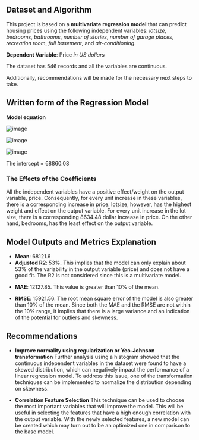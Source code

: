 ## Dataset and Algorithm
This project is based on a **multivariate regression model** that can predict housing prices using the following independent variables: *lotsize*, *bedrooms*, *bathrooms*, *number of stories*, *number of garage places*, *recreation room*, *full basement*, and *air-conditioning*. 

**Dependent Variable**: Price *in US dollars*

The dataset has 546 records and all the variables are continuous.

Additionally, recommendations will be made for the necessary next steps to take.

## Written form of the Regression Model
**Model equation**

![image](https://user-images.githubusercontent.com/121362860/225081971-df3ac138-5283-4256-a42f-9932be0d9f54.png)

![image](https://user-images.githubusercontent.com/121362860/225081818-6432af18-9a15-4014-94a2-b07b51e33fda.png)

![image](https://user-images.githubusercontent.com/121362860/225081577-8403db82-7661-48af-b2cc-604656979389.png)

The intercept = 68860.08

### The Effects of the Coefficients
All the independent variables have a positive effect/weight on the output variable, price. Consequently, for every unit increase in these variables, there is a corresponding increase in price. Iotsize, however, has the highest weight and effect on the output variable. For every unit increase in the lot size, there is a corresponding 8634.48 dollar increase in price. On the other hand, bedrooms, has the least effect on the output variable. 

## Model Outputs and Metrics Explanation
* **Mean**: 68121.6
* **Adjusted R2**: 53%. This implies that the model can only explain about 53% of the variability in the output variable (price) and does not have a good fit. The R2 is not considered since this is a multivariate model.
+ **MAE**: 12127.85. This value is greater than 10% of the mean.
- **RMSE**: 15921.56. The root mean square error of the model is also greater than 10% of the mean.
Since both the MAE and the RMSE are not within the 10% range, it implies that there is a large variance and an indication of the potential for outliers and skewness.

## Recommendations
* **Improve normality using regularization or Yeo-Johnson transformation**
Further analysis using a histogram showed that the continuous independent variables in the dataset were found to have a skewed distribution, which can negatively impact the performance of a linear regression model. To address this issue, one of the transformation techniques can be implemented to normalize the distribution depending on skewness.
+ **Correlation Feature Selection**
This technique can be used to choose the most important variables that will improve the model. This will be useful in selecting the features that have a high enough correlation with the output variable. With the newly selected features, a new model can be created which may turn out to be an optimized one in comparison to the base model.






















